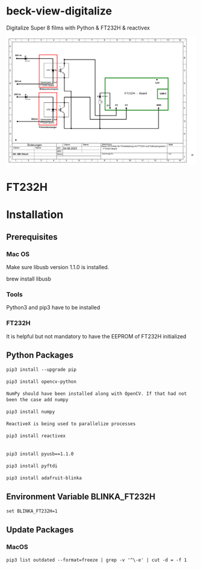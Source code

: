 # beck-view-digitalize
Digitalize Super 8 films with Python &amp; FT232H &amp; reactivex 

![FT232H](./assets/img/FT232-Board_Optocoupler.png)

# FT232H

# Installation

## Prerequisites

###  Mac OS

Make sure libusb version 1.1.0 is installed.

brew install libusb

### Tools

Python3 and pip3 have to be installed

### FT232H

It is helpful but not mandatory to have the EEPROM of FT232H initialized

## Python Packages 

```
pip3 install --upgrade pip

pip3 install opencv-python

NumPy should have been installed along with OpenCV. If that had not been the case add numpy

pip3 install numpy

ReactiveX is being used to parallelize processes

pip3 install reactivex


pip3 install pyusb==1.1.0

pip3 install pyftdi

pip3 install adafruit-blinka

```

## Environment Variable BLINKA_FT232H

```
set BLINKA_FT232H=1
```

## Update Packages

### MacOS
```
pip3 list outdated --format=freeze | grep -v '^\-e' | cut -d = -f 1 
```
